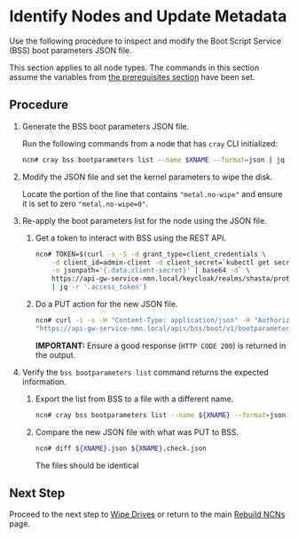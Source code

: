 # Identify Nodes and Update Metadata

Use the following procedure to inspect and modify the Boot Script Service \(BSS\) boot parameters JSON file.

This section applies to all node types. The commands in this section assume the variables from [the prerequisites section](Rebuild_NCNs.md#prerequisites) have been set.

## Procedure

1. Generate the BSS boot parameters JSON file.

   Run the following commands from a node that has `cray` CLI initialized:

   ```bash
   ncn# cray bss bootparameters list --name $XNAME --format=json | jq .[] > ${XNAME}.json
   ```

1. Modify the JSON file and set the kernel parameters to wipe the disk.

   Locate the portion of the line that contains `"metal.no-wipe"` and ensure it is set to zero `"metal.no-wipe=0"`.

1. Re-apply the boot parameters list for the node using the JSON file.

   1. Get a token to interact with BSS using the REST API.

       ```bash
       ncn# TOKEN=$(curl -s -S -d grant_type=client_credentials \
           -d client_id=admin-client -d client_secret=`kubectl get secrets admin-client-auth \
           -o jsonpath='{.data.client-secret}' | base64 -d` \
           https://api-gw-service-nmn.local/keycloak/realms/shasta/protocol/openid-connect/token \
           | jq -r '.access_token')
       ```

   1. Do a PUT action for the new JSON file.

       ```bash
       ncn# curl -i -s -H "Content-Type: application/json" -H "Authorization: Bearer ${TOKEN}" \
       "https://api-gw-service-nmn.local/apis/bss/boot/v1/bootparameters" -X PUT -d @./${XNAME}.json
       ```

       **IMPORTANT:** Ensure a good response \(`HTTP CODE 200`\) is returned in the output.

1. Verify the `bss bootparameters list` command returns the expected information.

   1. Export the list from BSS to a file with a different name.

       ```bash
       ncn# cray bss bootparameters list --name ${XNAME} --format=json |jq .[]> ${XNAME}.check.json
       ```

   1. Compare the new JSON file with what was PUT to BSS.

       ```bash
       ncn# diff ${XNAME}.json ${XNAME}.check.json
       ```

       The files should be identical

## Next Step

Proceed to the next step to [Wipe Drives](Wipe_Drives.md) or return to the main [Rebuild NCNs](Rebuild_NCNs.md) page.
